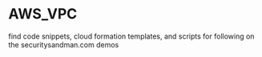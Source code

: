 # AWS_VPC
find code snippets, cloud formation templates, and scripts for following on the securitysandman.com demos
